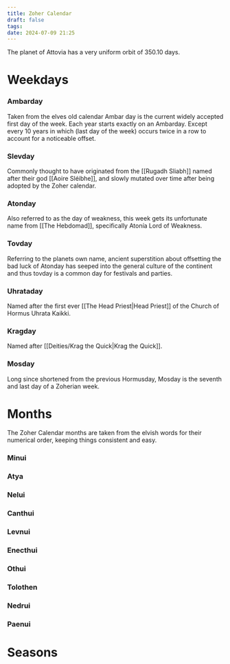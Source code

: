 ```yaml
---
title: Zoher Calendar
draft: false
tags: 
date: 2024-07-09 21:25
---
```

The planet of Attovia has a very uniform orbit of 350.10 days.
# Weekdays
### Ambarday
Taken from the elves old calendar Ambar day is the current widely accepted first day of the week. Each year starts exactly on an Ambarday. Except every 10 years in which (last day of the week) occurs twice in a row to account for a noticeable offset.
### Slevday
Commonly thought to have originated from the [[Rugadh Sliabh]] named after their god [[Aoire Sléibhe]], and slowly mutated over time after being adopted by the Zoher calendar. 
### Atonday
Also referred to as the day of weakness, this week gets its unfortunate name from [[The Hebdomad]], specifically Atonía Lord of Weakness. 
### Tovday
Referring to the planets own name, ancient superstition about offsetting the bad luck of Atonday has seeped into the general culture of the continent and thus tovday is a common day for festivals and parties.
### Uhrataday
Named after the first ever [[The Head Priest|Head Priest]] of the Church of Hormus Uhrata Kaikki.
### Kragday
Named after [[Deities/Krag the Quick|Krag the Quick]].
### Mosday
Long since shortened from the previous Hormusday, Mosday is the seventh and last day of a Zoherian week.
# Months
The Zoher Calendar months are taken from the elvish words for their numerical order, keeping things consistent and easy.
### Minui
### Atya
### Nelui
### Canthui
### Levnui
### Enecthui
### Othui
### Tolothen
### Nedrui
### Paenui
# Seasons

